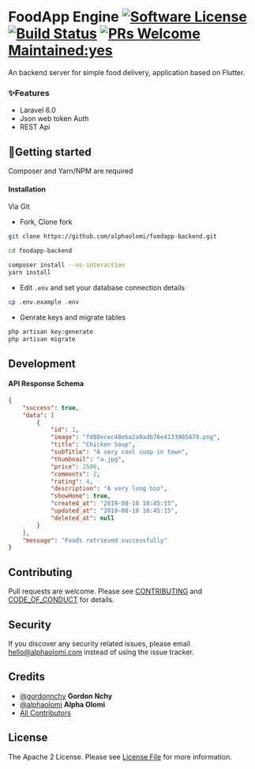 # FoodApp Engine [![Software License][ico-license]](LICENSE) [![Build Status][ico-travis]][link-travis] [![PRs Welcome][ico-pr]][link-pr] [Maintained:yes][ico-maintained]

An backend server for simple food delivery, application based on Flutter.

### ✨Features

-   Laravel 6.0
-   Json web token Auth
-   REST Api

## 🚀Getting started

Composer and Yarn/NPM are required

#### Installation

Via Git

-   Fork, Clone fork

```bash
git clone https://github.com/alphaolomi/foodapp-backend.git

cd foodapp-backend

composer install --no-interaction
yarn install
```

-   Edit `.env` and set your database connection details

```bash
cp .env.example .env
```

-   Genrate keys and migrate tables

```bash
php artisan key:generate
php artisan migrate
```

## Development

#### API Response Schema

```json
{
    "success": true,
    "data": [
        {
            "id": 1,
            "image": "fd80ecec48eba2a9adb76e4133905879.png",
            "title": "Chicken Soup",
            "subTitle": "A very cool suop in town",
            "thumbnail": "a.jpg",
            "price": 2500,
            "comments": 2,
            "rating": 4,
            "description": "A very long bio",
            "showHome": true,
            "created_at": "2019-08-10 10:45:15",
            "updated_at": "2019-08-10 10:45:15",
            "deleted_at": null
        }
    ],
    "message": "Foods retrieved successfully"
}
```

## Contributing

Pull requests are welcome. Please see [CONTRIBUTING](./.github/CONTRIBUTING.md) and [CODE_OF_CONDUCT](./.github/CODE_OF_CONDUCT.md) for details.

## Security

If you discover any security related issues, please email [hello@alphaolomi.com](mailto:hello@alphaolomi.com) instead of using the issue tracker.

## Credits

-   [@gordonnchy](https://github.com/gordonnchy/) **Gordon Nchy**
-   [@alphaolomi](https://github.com/alphaolomi/) **Alpha Olomi**
-   [All Contributors][link-contributors]

## License

The Apache 2 License. Please see [License File](LICENSE) for more information.

[ico-license]: https://img.shields.io/badge/license-BSD_2_Clause-brightgreen.svg?style=flat-square
[ico-travis]: https://img.shields.io/travis/com/alphaolomi/foodapp-backend?style=flat-square
[link-travis]: https://travis-ci.com/alphaolomi/foodapp-backend
[link-repo]: https://github.com/gordonnchy/dotify-server
[link-contributors]: ../../contributors
[ico-maintained]: https://img.shields.io/badge/Maintained%3F-yes-green.svg?style=flat-square
[link-pr]: http://makeapullrequest.com
[ico-pr]: https://img.shields.io/badge/PRs-welcome-brightgreen.svg?style=flat-square
